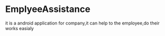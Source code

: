 # EmplyeeAssistance
it is a android application for company,it can help to the employee,do their works easialy
